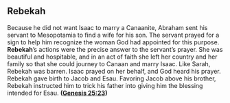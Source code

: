 
## Rebekah

Because he did not want Isaac to marry a Canaanite, Abraham sent his servant to Mesopotamia to find a wife for his son. The servant prayed for a sign to help him recognize the woman God had appointed for this purpose. **Rebekah**’s actions were the precise answer to the servant’s prayer. She was beautiful and hospitable, and in an act of faith she left her country and her family so that she could journey to Canaan and marry Isaac. Like Sarah, Rebekah was barren. Isaac prayed on her behalf, and God heard his prayer. Rebekah gave birth to Jacob and Esau. Favoring Jacob above his brother, Rebekah instructed him to trick his father into giving him the blessing intended for Esau. **([Genesis 25:23](https://www.esv.org/Genesis+25%3A23/))**

